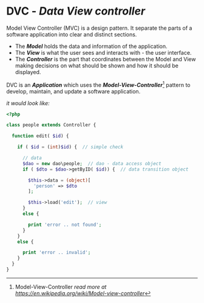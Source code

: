 # DVC - *Data View controller*

Model View Controller (MVC) is a design pattern. It separate the parts of a software application into clear and distinct sections.

* The ***Model*** holds the data and information of the application.
* The ***View*** is what the user sees and interacts with - the user interface.
* The ***Controller*** is the part that coordinates between the Model and View making decisions on what should be shown and how it should be displayed.

DVC is an ***Application*** which uses the ***Model-View-Controller***[^note1] pattern to develop, maintain, and update a software application.

*it would look like:*

```php
<?php

class people extends Controller {

  function edit( $id) {

    if ( $id = (int)$id) {  // simple check

      // data
      $dao = new dao\people;  // dao - data access object
      if ( $dto = $dao->getByID( $id)) {  // data transition object

        $this->data = (object)[
          'person' => $dto
        ];

        $this->load('edit');  // view
      }
      else {

        print 'error .. not found';
      }
    }
    else {

      print 'error .. invalid';
    }
  }
}
```

[^note1]: Model-View-Controller *read more at <https://en.wikipedia.org/wiki/Model-view-controller>*

